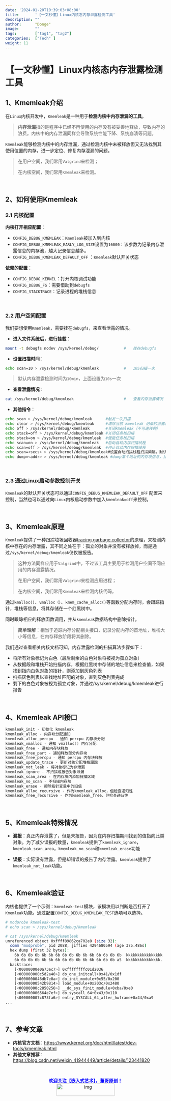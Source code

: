 ```yaml
---
date: '2024-01-20T10:39:03+08:00'
title:       '【一文秒懂】Linux内核态内存泄露检测工具'
description: ""
author:      "Donge"
image:       ""
tags:        ["tag1", "tag2"]
categories:  ["Tech" ]
weight: 11
---
```


# 【一文秒懂】Linux内核态内存泄露检测工具

## 1、Kmemleak介绍

在`Linux`内核开发中，`Kmemleak`是一种用于**检测内核中内存泄漏的工具**。

> **内存泄漏**指的是程序中已经不再使用的内存没有被妥善地释放，导致内存的浪费。内核中的内存泄漏同样会导致系统性能下降、系统崩溃等问题。

`Kmemleak`能够检测内核中的内存泄漏，通过检测内核中未被释放但又无法找到其使用位置的内存，进一步定位、修复内存泄漏的问题。

> 在用户空间，我们常用`Valgrind`来检测；
>
> 在内核空间，我们常用`Kmemleak`来检测。

&nbsp;

## 2、如何使用Kmemleak

### 2.1 内核配置

**内核打开相应配置**：

- `CONFIG_DEBUG_KMEMLEAK`：`Kmemleak`被加入到内核
- `CONFIG_DEBUG_KMEMLEAK_EARLY_LOG_SIZE`设置为`16000`：该参数为记录内存泄露信息的内存池，越大记录信息越多。
- `CONFIG_DEBUG_KMEMLEAK_DEFAULT_OFF` ：`Kmemleak`默认开关状态

**依赖的配置**：

- `CONFIG_DEBUG_KERNEL`：打开内核调试功能
- `CONFIG_DEBUG_FS`：需要借助到`debugfs`
- `CONFIG_STACKTRACE`：记录进程的堆栈信息

&nbsp;

### 2.2 用户空间配置

我们要想使用`Kmemleak`，需要挂在`debugfs`，来查看泄露的情况。

- **进入文件系统后，进行挂载**：

```bash
mount -t debugfs nodev /sys/kernel/debug/			#	挂在debugfs
```

- **设置扫描时间**：

```bash
echo scan=10 > /sys/kernel/debug/kmemleak			#	10S扫描一次
```

> 默认内存泄露检测时间为`10min`，上面设置为`10s`一次

- **查看泄露情况**：

```bash
cat /sys/kernel/debug/kmemleak						#	查看内存泄露情况
```

- **其他指令**：

```bash
echo scan > /sys/kernel/debug/kmemleak		#触发一次扫描
echo clear > /sys/kernel/debug/kmemleak     #清除当前 kmemleak 记录的泄露信息
echo off > /sys/kernel/debug/kmemleak       #关闭kmemleak（不可逆转的）
echo stack=off > /sys/kernel/debug/kmemleak #关闭任务栈扫描
echo stack=on > /sys/kernel/debug/kmemleak  #使能任务栈扫描
echo scan=on > /sys/kernel/debug/kmemleak   #启动自动内存扫描线程
echo scan=off > /sys/kernel/debug/kmemleak  #停止自动内存扫描线程
echo scan=<secs> > /sys/kernel/debug/kmemleak#设置自动扫描线程扫描间隔，默认是600，设置0则是停止扫描
echo dump=<addr> > /sys/kernel/debug/kmemleak #dump某个地址的内存块信息，比如上面的echo dump=0xffffffc008efd200 > /sys/kernel/debug/kmemleak即可查看详细信息
```

&nbsp;

### 2.3 通过Linux启动参数控制开关

`Kmemleak`的默认开关状态可以通过`CONFIG_DEBUG_KMEMLEAK_DEFAULT_OFF` 配置来控制，当然也可以通过向`Linux`内核启动参数中加入`kmemleak=off`来控制。

&nbsp;

## 3、Kmemleak原理

`Kmemleak`提供了一种跟踪垃圾回收器[tracing garbage collector](https://en.wikipedia.org/wiki/Tracing_garbage_collection)的原理，来检测内核中存在的内存泄露，其不同之处在于：孤立的对象并没有被释放掉，而是通过`/sys/kernel/debug/kmemleak`仅仅被报告。

> 这种方法同样应用于`Valgrind`中，不过该工具主要用于检测用户空间不同应用的内存泄露情况。
>
> 在用户空间，我们常用`Valgrind`来检测应用进程；
>
> 在内核空间，我们常用`Kmemleak`来检测内核代码。

通过`kmalloc()`、`vmalloc（）`、`kmem_cache_alloc()`等函数分配内存时，会跟踪指针，堆栈等信息，将其存储在一个红黑树中。

同时跟踪相应的释放函数调用，并从`kmemleak`数据结构中删除指针。

> **简单理解**：相当于追踪内存分配相关接口，记录分配内存的首地址，堆栈大小等信息，在内存释放阶段将其删除。

我们通过查看相关内核文档可知，内存泄露检测的扫描算法步骤如下：

- 将所有对象标记为白色（最后剩余的白色对象将被视为孤立对象）
- 从数据段和堆栈开始扫描内存，根据红黑树中存储的地址信息来检查值，如果找到指向白色对象的指针，则添加到灰色列表
- 扫描灰色列表以查找地址匹配的对象，直到灰色列表完成
- 剩下的白色对象被视为孤立对象，并通过/sys/kernel/debug/kmemleak进行报告

&nbsp;

## 4、Kmemleak API接口

```c
kmemleak_init - 初始化 kmemleak
kmemleak_alloc - 内存块分配通知
kmemleak_alloc_percpu - 通知 percpu 内存块分配
kmemleak_vmalloc - 通知 vmalloc() 内存分配
kmemleak_free - 通知内存块释放
kmemleak_free_part - 通知释放部分内存块
kmemleak_free_percpu - 通知 percpu 内存块释放
kmemleak_update_trace - 更新对象分配堆栈跟踪
kmemleak_not_leak - 将对象标记为非泄漏
kmemleak_ignore - 不扫描或报告对象泄漏
kmemleak_scan_area - 在内存块内添加扫描区域
kmemleak_no_scan - 不扫描内存块
kmemleak_erase - 擦除指针变量中的旧值
kmemleak_alloc_recursive - 作为kmemleak_alloc，但检查递归性
kmemleak_free_recursive - 作为kmemleak_free，但检查递归性
```

&nbsp;

## 5、Kmemleak特殊情况

- **漏报**：真正内存泄露了，但是未报告，因为在内存扫描期间找到的值指向此类对象。为了减少误报的数量，`kmemleak`提供了`kmemleak_ignore`，`kmemleak_scan_area`，`kmemleak_no_scan`和`kmemleak_erase`功能

- **误报**：实际没有泄露，但是却错误的报告了内存泄露。`kmemleak`提供了`kmemleak_not_leak`功能。

&nbsp;

## 6、Kmemleak验证

内核也提供了一个示例：`kmemleak-test`模块，该模块用以判断是否打开了`Kmemleak`功能。通过配置`CONFIG_DEBUG_KMEMLEAK_TEST`选项可以选择。

```bash
# modprobe kmemleak-test
# echo scan > /sys/kernel/debug/kmemleak
```

```bash
# cat /sys/kernel/debug/kmemleak
unreferenced object 0xffff89862ca702e8 (size 32):
  comm "modprobe", pid 2088, jiffies 4294680594 (age 375.486s)
  hex dump (first 32 bytes):
    6b 6b 6b 6b 6b 6b 6b 6b 6b 6b 6b 6b 6b 6b 6b 6b  kkkkkkkkkkkkkkkk
    6b 6b 6b 6b 6b 6b 6b 6b 6b 6b 6b 6b 6b 6b 6b a5  kkkkkkkkkkkkkkk.
  backtrace:
    [<00000000e0a73ec7>] 0xffffffffc01d2036
    [<000000000c5d2a46>] do_one_initcall+0x41/0x1df
    [<0000000046db7e0a>] do_init_module+0x55/0x200
    [<00000000542b9814>] load_module+0x203c/0x2480
    [<00000000c2850256>] __do_sys_finit_module+0xba/0xe0
    [<000000006564e7ef>] do_syscall_64+0x43/0x110
    [<000000007c873fa6>] entry_SYSCALL_64_after_hwframe+0x44/0xa9
...
```

&nbsp;

## 7、参考文章

- **内核官方文档**：https://www.kernel.org/doc/html/latest/dev-tools/kmemleak.html
- **其他文章推荐**：https://blog.csdn.net/weixin_41944449/article/details/123441820

&nbsp;



<center><b> <font color ="blue">欢迎关注【嵌入式艺术】，董哥原创！</font></b></center>
<div align=center><img src="https://image-1305421143.cos.ap-nanjing.myqcloud.com/image/blog.png" alt="img" width = "60%" height ="10%"/>
</div>
